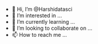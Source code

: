 - 👋 Hi, I’m @Harshidatasci
- 👀 I’m interested in ...
- 🌱 I’m currently learning ...
- 💞️ I’m looking to collaborate on ...
- 📫 How to reach me ...

<!---
Harshidatasci/Harshidatasci is a ✨ special ✨ repository because its `README.md` (this file) appears on your GitHub profile.
You can click the Preview link to take a look at your changes.
--->
